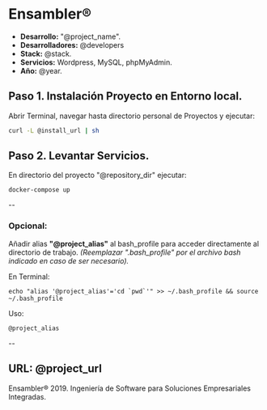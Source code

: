 # Ensambler®

- **Desarrollo:** "@project_name".
- **Desarrolladores:**
	@developers
- **Stack:** @stack.
- **Servicios:** Wordpress, MySQL, phpMyAdmin.
- **Año:** @year.

## Paso 1. Instalación Proyecto en Entorno local.

Abrir Terminal, navegar hasta directorio personal de Proyectos y ejecutar:

```bash
curl -L @install_url | sh
```

## Paso 2. Levantar Servicios.

En directorio del proyecto "@repository_dir" ejecutar:

```
docker-compose up
```

--

### Opcional:
Añadir alias **"@project_alias"** al bash_profile para acceder directamente al directorio de trabajo.
*(Reemplazar ".bash_profile" por el archivo bash indicado en caso de ser necesario).*

En Terminal:
```
echo "alias '@project_alias'='cd `pwd`'" >> ~/.bash_profile && source ~/.bash_profile
```
Uso:
```
@project_alias
```

--

URL: @project_url
--

Ensambler® 2019. Ingeniería de Software para Soluciones Empresariales Integradas.

